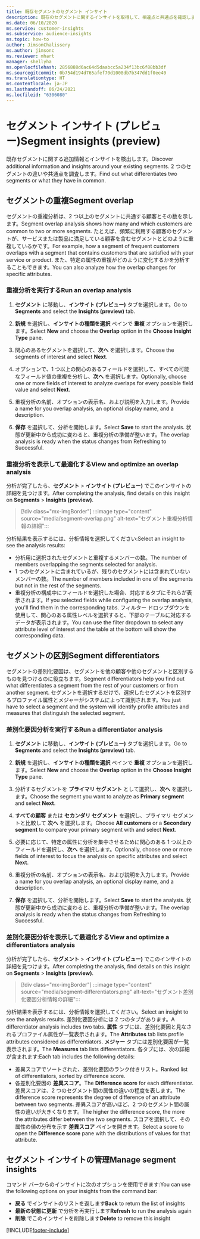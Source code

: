 ```yaml
---
title: 既存セグメントのセグメント インサイト
description: 既存のセグメントに関するインサイトを取得して、相違点と共通点を確認します。
ms.date: 06/10/2020
ms.service: customer-insights
ms.subservice: audience-insights
ms.topic: how-to
author: JimsonChalissery
ms.author: jimsonc
ms.reviewer: mhart
manager: shellyha
ms.openlocfilehash: 2856888d6ac64d5daabcc5a234f13bc6f88bb3df
ms.sourcegitcommit: 0b754d194d765afef70d1008db7b347dd1f0ee40
ms.translationtype: HT
ms.contentlocale: ja-JP
ms.lasthandoff: 06/24/2021
ms.locfileid: "6306080"
---
```

# <a name="segment-insights-preview"></a><span data-ttu-id="e54d2-103">セグメント インサイト (プレビュー)</span><span class="sxs-lookup"><span data-stu-id="e54d2-103">Segment insights (preview)</span></span>

<span data-ttu-id="e54d2-104">既存セグメントに関する追加情報とインサイトを検出します。</span><span class="sxs-lookup"><span data-stu-id="e54d2-104">Discover additional information and insights around your existing segments.</span></span> <span data-ttu-id="e54d2-105">2 つのセグメントの違いや共通点を調査します。</span><span class="sxs-lookup"><span data-stu-id="e54d2-105">Find out what differentiates two segments or what they have in common.</span></span>

## <a name="segment-overlap"></a><span data-ttu-id="e54d2-106">セグメントの重複</span><span class="sxs-lookup"><span data-stu-id="e54d2-106">Segment overlap</span></span>

<span data-ttu-id="e54d2-107">セグメントの重複分析は、2 つ以上のセグメントに共通する顧客とその数を示します。</span><span class="sxs-lookup"><span data-stu-id="e54d2-107">Segment overlap analysis shows how many and which customers are common to two or more segments.</span></span> <span data-ttu-id="e54d2-108">たとえば、頻繁に利用する顧客のセグメントが、サービスまたは製品に満足している顧客を含むセグメントとどのように重複しているかです。</span><span class="sxs-lookup"><span data-stu-id="e54d2-108">For example, how a segment of frequent customers overlaps with a segment that contains customers that are satisfied with your service or product.</span></span>
<span data-ttu-id="e54d2-109">また、特定の属性の重複がどのように変化するかを分析することもできます。</span><span class="sxs-lookup"><span data-stu-id="e54d2-109">You can also analyze how the overlap changes for specific attributes.</span></span>

### <a name="run-an-overlap-analysis"></a><span data-ttu-id="e54d2-110">重複分析を実行する</span><span class="sxs-lookup"><span data-stu-id="e54d2-110">Run an overlap analysis</span></span>

1. <span data-ttu-id="e54d2-111">**セグメント** に移動し、**インサイト (プレビュー)** タブを選択します。</span><span class="sxs-lookup"><span data-stu-id="e54d2-111">Go to **Segments** and select the **Insights (preview)** tab.</span></span>

1. <span data-ttu-id="e54d2-112">**新規** を選択し、**インサイトの種類を選択** ペインで **重複** オプションを選択します。</span><span class="sxs-lookup"><span data-stu-id="e54d2-112">Select **New** and choose the **Overlap** option in the **Choose Insight Type** pane.</span></span>

1. <span data-ttu-id="e54d2-113">関心のあるセグメントを選択して、**次へ** を選択します。</span><span class="sxs-lookup"><span data-stu-id="e54d2-113">Choose the segments of interest and select **Next**.</span></span>

1. <span data-ttu-id="e54d2-114">オプションで、1 つ以上の関心のあるフィールドを選択して、すべての可能なフィールド値の重複を分析し、**次へ** を選択します。</span><span class="sxs-lookup"><span data-stu-id="e54d2-114">Optionally, choose one or more fields of interest to analyze overlaps for every possible field value and select **Next**.</span></span>

1. <span data-ttu-id="e54d2-115">重複分析の名前、オプションの表示名、および説明を入力します。</span><span class="sxs-lookup"><span data-stu-id="e54d2-115">Provide a name for you overlap analysis, an optional display name, and a description.</span></span>

1. <span data-ttu-id="e54d2-116">**保存** を選択して、分析を開始します。</span><span class="sxs-lookup"><span data-stu-id="e54d2-116">Select **Save** to start the analysis.</span></span> <span data-ttu-id="e54d2-117">状態が更新中から成功に変わると、重複分析の準備が整います。</span><span class="sxs-lookup"><span data-stu-id="e54d2-117">The overlap analysis is ready when the status changes from Refreshing to Successful.</span></span>

### <a name="view-and-optimize-an-overlap-analysis"></a><span data-ttu-id="e54d2-118">重複分析を表示して最適化する</span><span class="sxs-lookup"><span data-stu-id="e54d2-118">View and optimize an overlap analysis</span></span>

<span data-ttu-id="e54d2-119">分析が完了したら、**セグメント** > **インサイト (プレビュー)** でこのインサイトの詳細を見つけます。</span><span class="sxs-lookup"><span data-stu-id="e54d2-119">After completing the analysis, find details on this insight on **Segments** > **Insights (preview)**.</span></span>

> [!div class="mx-imgBorder"]
> :::image type="content" source="media/segment-overlap.png" alt-text="セグメント重複分析情報の詳細":::

<span data-ttu-id="e54d2-121">分析結果を表示するには、分析情報を選択してください:</span><span class="sxs-lookup"><span data-stu-id="e54d2-121">Select an insight to see the analysis results:</span></span>

- <span data-ttu-id="e54d2-122">分析用に選択されたセグメントと重複するメンバーの数。</span><span class="sxs-lookup"><span data-stu-id="e54d2-122">The number of members overlapping the segments selected for analysis.</span></span>
- <span data-ttu-id="e54d2-123">1 つのセグメントに含まれているが、残りのセグメントには含まれていないメンバーの数。</span><span class="sxs-lookup"><span data-stu-id="e54d2-123">The number of members included in one of the segments but not in the rest of the segments.</span></span>
- <span data-ttu-id="e54d2-124">重複分析の構成中にフィールドを選択した場合、対応するタブにそれらが表示されます。</span><span class="sxs-lookup"><span data-stu-id="e54d2-124">If you selected fields while configuring the overlap analysis, you'll find them in the corresponding tabs.</span></span> <span data-ttu-id="e54d2-125">フィルター ドロップダウンを使用して、関心のある属性レベルを選択すると、下部のテーブルに対応するデータが表示されます。</span><span class="sxs-lookup"><span data-stu-id="e54d2-125">You can use the filter dropdown to select any attribute level of interest and the table at the bottom will show the corresponding data.</span></span>

## <a name="segment-differentiators"></a><span data-ttu-id="e54d2-126">セグメントの区別</span><span class="sxs-lookup"><span data-stu-id="e54d2-126">Segment differentiators</span></span>

<span data-ttu-id="e54d2-127">セグメントの差別化要因は、セグメントを他の顧客や他のセグメントと区別するものを見つけるのに役立ちます。</span><span class="sxs-lookup"><span data-stu-id="e54d2-127">Segment differentiators help you find out what differentiates a segment from the rest of your customers or from another segment.</span></span> <span data-ttu-id="e54d2-128">セグメントを選択するだけで、選択したセグメントを区別するプロファイル属性とメジャーがシステムによって識別されます。</span><span class="sxs-lookup"><span data-stu-id="e54d2-128">You just have to select a segment and the system will identify profile attributes and measures that distinguish the selected segment.</span></span>

### <a name="run-a-differentiator-analysis"></a><span data-ttu-id="e54d2-129">差別化要因分析を実行する</span><span class="sxs-lookup"><span data-stu-id="e54d2-129">Run a differentiator analysis</span></span>

1. <span data-ttu-id="e54d2-130">**セグメント** に移動し、**インサイト (プレビュー)** タブを選択します。</span><span class="sxs-lookup"><span data-stu-id="e54d2-130">Go to **Segments** and select the **Insights (preview)** tab.</span></span>

1. <span data-ttu-id="e54d2-131">**新規** を選択し、**インサイトの種類を選択** ペインで **重複** オプションを選択します。</span><span class="sxs-lookup"><span data-stu-id="e54d2-131">Select **New** and choose the **Overlap** option in the **Choose Insight Type** pane.</span></span>

1. <span data-ttu-id="e54d2-132">分析するセグメントを **プライマリ セグメント** として選択し、**次へ** を選択します。</span><span class="sxs-lookup"><span data-stu-id="e54d2-132">Choose the segment you want to analyze as **Primary segment** and select **Next**.</span></span>

1. <span data-ttu-id="e54d2-133">**すべての顧客** または **セカンダリ セグメント** を選択し、プライマリ セグメントと比較して **次へ** を選択します。</span><span class="sxs-lookup"><span data-stu-id="e54d2-133">Choose **All customers** or a **Secondary segment** to compare your primary segment with and select **Next**.</span></span>

1. <span data-ttu-id="e54d2-134">必要に応じて、特定の属性に分析を集中させるために関心のある 1 つ以上のフィールドを選択し、**次へ** を選択します。</span><span class="sxs-lookup"><span data-stu-id="e54d2-134">Optionally, choose one or more fields of interest to focus the analysis on specific attributes and select **Next**.</span></span>

1. <span data-ttu-id="e54d2-135">重複分析の名前、オプションの表示名、および説明を入力します。</span><span class="sxs-lookup"><span data-stu-id="e54d2-135">Provide a name for you overlap analysis, an optional display name, and a description.</span></span>

1. <span data-ttu-id="e54d2-136">**保存** を選択して、分析を開始します。</span><span class="sxs-lookup"><span data-stu-id="e54d2-136">Select **Save** to start the analysis.</span></span> <span data-ttu-id="e54d2-137">状態が更新中から成功に変わると、重複分析の準備が整います。</span><span class="sxs-lookup"><span data-stu-id="e54d2-137">The overlap analysis is ready when the status changes from Refreshing to Successful.</span></span>

### <a name="view-and-optimize-a-differentiators-analysis"></a><span data-ttu-id="e54d2-138">差別化要因分析を表示して最適化する</span><span class="sxs-lookup"><span data-stu-id="e54d2-138">View and optimize a differentiators analysis</span></span>

<span data-ttu-id="e54d2-139">分析が完了したら、**セグメント** > **インサイト (プレビュー)** でこのインサイトの詳細を見つけます。</span><span class="sxs-lookup"><span data-stu-id="e54d2-139">After completing the analysis, find details on this insight on **Segments** > **Insights (preview)**.</span></span>

> [!div class="mx-imgBorder"]
> :::image type="content" source="media/segment-differentiators.png" alt-text="セグメント差別化要因分析情報の詳細":::

<span data-ttu-id="e54d2-141">分析結果を表示するには、分析情報を選択してください。</span><span class="sxs-lookup"><span data-stu-id="e54d2-141">Select an insight to see the analysis results.</span></span> <span data-ttu-id="e54d2-142">差別化要因分析には 2 つのタブがあります。</span><span class="sxs-lookup"><span data-stu-id="e54d2-142">A differentiator analysis includes two tabs.</span></span> <span data-ttu-id="e54d2-143">**属性** タブには、差別化要因と見なされるプロファイル属性が一覧表示されます。</span><span class="sxs-lookup"><span data-stu-id="e54d2-143">The **Attributes** tab lists profile attributes considered as differentiators.</span></span> <span data-ttu-id="e54d2-144">**メジャー** タブには差別化要因が一覧表示されます。</span><span class="sxs-lookup"><span data-stu-id="e54d2-144">The **Measures** tab lists differentiators.</span></span> <span data-ttu-id="e54d2-145">各タブには、次の詳細が含まれます:</span><span class="sxs-lookup"><span data-stu-id="e54d2-145">Each tab includes the following details:</span></span>

- <span data-ttu-id="e54d2-146">差異スコアでソートされた、差別化要因のランク付きリスト。</span><span class="sxs-lookup"><span data-stu-id="e54d2-146">Ranked list of differentiators, sorted by difference score.</span></span>
- <span data-ttu-id="e54d2-147">各差別化要因の **差異スコア**。</span><span class="sxs-lookup"><span data-stu-id="e54d2-147">The **Difference score** for each differentiator.</span></span> <span data-ttu-id="e54d2-148">差異スコアは、2 つのセグメント間の属性の違いの程度を表します。</span><span class="sxs-lookup"><span data-stu-id="e54d2-148">The difference score represents the degree of difference of an attribute between two segments.</span></span> <span data-ttu-id="e54d2-149">差異スコアが高いほど、2 つのセグメント間の属性の違いが大きくなります。</span><span class="sxs-lookup"><span data-stu-id="e54d2-149">The higher the difference score, the more the attributes differ between the two segments.</span></span> <span data-ttu-id="e54d2-150">スコアを選択して、その属性の値の分布を示す **差異スコア** ペインを開きます。</span><span class="sxs-lookup"><span data-stu-id="e54d2-150">Select a score to open the **Difference score** pane with the distributions of values for that attribute.</span></span>

## <a name="manage-segment-insights"></a><span data-ttu-id="e54d2-151">セグメント インサイトの管理</span><span class="sxs-lookup"><span data-stu-id="e54d2-151">Manage segment insights</span></span>

<span data-ttu-id="e54d2-152">コマンド バーからのインサイトに次のオプションを使用できます:</span><span class="sxs-lookup"><span data-stu-id="e54d2-152">You can use the following options on your insights from the command bar:</span></span>

- <span data-ttu-id="e54d2-153">**戻る** でインサイトのリストを返します</span><span class="sxs-lookup"><span data-stu-id="e54d2-153">**Back** to return the list of insights</span></span>
- <span data-ttu-id="e54d2-154">**最新の状態に更新** で分析を再実行します</span><span class="sxs-lookup"><span data-stu-id="e54d2-154">**Refresh** to run the analysis again</span></span>
- <span data-ttu-id="e54d2-155">**削除** でこのインサイトを削除します</span><span class="sxs-lookup"><span data-stu-id="e54d2-155">**Delete** to remove this insight</span></span>


[!INCLUDE[footer-include](../includes/footer-banner.md)]